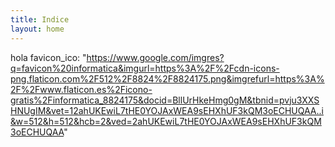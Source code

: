```yaml
---
title: Indice
layout: home
---
```

hola
favicon_ico: "https://www.google.com/imgres?q=favicon%20informatica&imgurl=https%3A%2F%2Fcdn-icons-png.flaticon.com%2F512%2F8824%2F8824175.png&imgrefurl=https%3A%2F%2Fwww.flaticon.es%2Ficono-gratis%2Finformatica_8824175&docid=BllUrHkeHmg0gM&tbnid=pvju3XXSHNUgIM&vet=12ahUKEwiL7tHE0YOJAxWEA9sEHXhUF3kQM3oECHUQAA..i&w=512&h=512&hcb=2&ved=2ahUKEwiL7tHE0YOJAxWEA9sEHXhUF3kQM3oECHUQAA"
